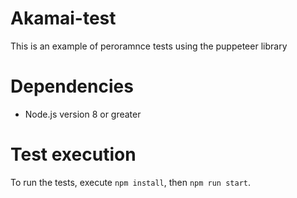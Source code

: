 # Akamai-test
This is an example of peroramnce tests using the puppeteer library

# Dependencies
* Node.js version 8 or greater

# Test execution
To run the tests, execute ```npm install```, then ```npm run start```.
